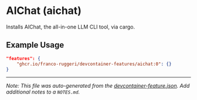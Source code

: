 
# AIChat (aichat)

Installs AIChat, the all-in-one LLM CLI tool, via cargo.

## Example Usage

```json
"features": {
    "ghcr.io/franco-ruggeri/devcontainer-features/aichat:0": {}
}
```





---

_Note: This file was auto-generated from the [devcontainer-feature.json](https://github.com/franco-ruggeri/devcontainer-features/blob/main/src/aichat/devcontainer-feature.json).  Add additional notes to a `NOTES.md`._
